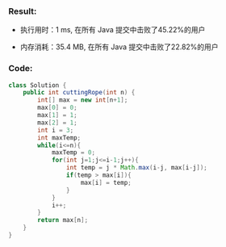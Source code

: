### Result:

- 执行用时：1 ms, 在所有 Java 提交中击败了45.22%的用户

- 内存消耗：35.4 MB, 在所有 Java 提交中击败了22.82%的用户



### Code:

```Java
class Solution {
    public int cuttingRope(int n) {
        int[] max = new int[n+1];
        max[0] = 0;
        max[1] = 1;
        max[2] = 1;
        int i = 3;
        int maxTemp;
        while(i<=n){
            maxTemp = 0;
            for(int j=1;j<=i-1;j++){
                int temp = j * Math.max(i-j, max[i-j]);
                if(temp > max[i]){
                    max[i] = temp;
                }
            }
            i++;
        }
        return max[n];
    }
}
```
